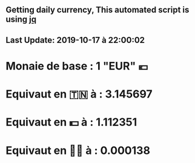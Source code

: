 ## Getting daily currency, This automated script is using [jq](https://stedolan.github.io/jq/)
## Last Update:  2019-10-17 à 22:00:02
 # Monaie de base : 1 "EUR" 💶 
 # Equivaut en 🇹🇳 à :  3.145697 
 # Equivaut en 💵 à : 1.112351
 # Equivaut en 🐱‍💻 à :  0.000138
